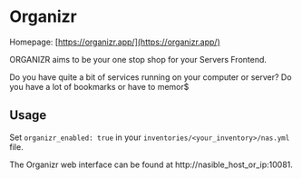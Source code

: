 
# Organizr

Homepage: [https://organizr.app/](https://organizr.app/)

ORGANIZR aims to be your one stop shop for your Servers Frontend.

Do you have quite a bit of services running on your computer or server? Do you have a lot of bookmarks or have to memor$
## Usage

Set `organizr_enabled: true` in your `inventories/<your_inventory>/nas.yml` file.

The Organizr web interface can be found at http://nasible_host_or_ip:10081.
